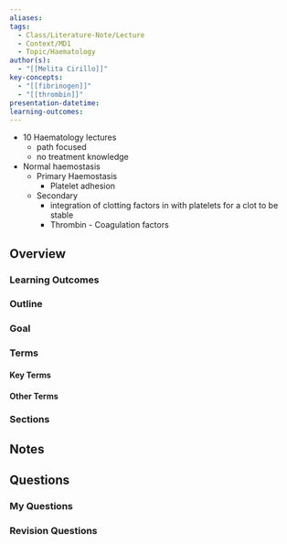 ```yaml
---
aliases: 
tags:
  - Class/Literature-Note/Lecture
  - Context/MD1
  - Topic/Haematology
author(s):
  - "[[Melita Cirillo]]"
key-concepts:
  - "[[fibrinogen]]"
  - "[[thrombin]]"
presentation-datetime: 
learning-outcomes:
---
```


- 10 Haematology lectures
	- path focused
	- no treatment knowledge
- Normal haemostasis
	- Primary Haemostasis
		- Platelet adhesion
	- Secondary
		- integration of clotting factors in with platelets for a clot to be stable
		- Thrombin
																																																																																																																																																						- Coagulation factors
## Overview
### Learning Outcomes

### Outline

### Goal

### Terms
#### Key Terms

#### Other Terms

### Sections


## Notes


## Questions

### My Questions
### Revision Questions




